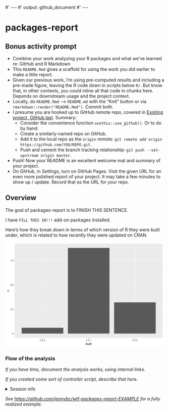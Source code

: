 #' ---
#' output: github_document
#' ---

# packages-report

## Bonus activity prompt

  - Combine your work analyzing your R packages and what we’ve learned
    re: GitHub and R Markdown
  - This `README.Rmd` gives a scaffold for using the work you did
    earlier to make a little report.
  - Given our previous work, I’m using pre-computed results and
    including a pre-made figure, leaving the R code down in scripts
    below `R/`. But know that, in other contexts, you could inline all
    that code in chunks here. Depends on downstream usage and the
    project context.
  - Locally, do `README.Rmd` –\> `README.md` with the “Knit” button or
    via `rmarkdown::render("README.Rmd")`. Commit both.
  - I presume you are hooked up to GitHub remote repo, covered in
    [Existing project, GitHub
    last](https://happygitwithr.com/existing-github-last.html). Summary:
      - Consider the convenience function `usethis::use_github()`. Or to
        do by hand:
      - Create a similarly-named repo on GitHub.
      - Add it to the local repo as the `origin` remote: `git remote add
        origin https://github.com/YOU/REPO.git`.
      - Push and cement the branch tracking relationship: `git push
        --set-upstream origin master`.
  - Push\! Now your README is an excellent welcome mat and summary of
    your project.
  - On GitHub, in *Settings*, turn on GitHub Pages. Visit the given URL
    for an even more polished report of your project. It may take a few
    minutes to show up / update. Record that as the URL for your repo.

## Overview

The goal of packages-report is to FINISH THIS SENTENCE.

I have `FILL THIS IN!!!` add-on packages installed.

Here’s how they break down in terms of which version of R they were
built under, which is related to how recently they were updated on CRAN.

![](figs/built-barchart.png)

### Flow of the analysis

*If you have time, document the analysis works, using internal links.*

*If you created some sort of controller script, describe that here.*

<details>

<summary>Session info</summary>

``` r
devtools::session_info()
#> ─ Session info ──────────────────────────────────────────────────────────
#>  setting  value                       
#>  version  R version 3.5.2 (2018-12-20)
#>  os       macOS Mojave 10.14.2        
#>  system   x86_64, darwin15.6.0        
#>  ui       X11                         
#>  language (EN)                        
#>  collate  en_CA.UTF-8                 
#>  ctype    en_CA.UTF-8                 
#>  tz       America/Chicago             
#>  date     2019-01-14                  
#> 
#> ─ Packages ──────────────────────────────────────────────────────────────
#>  package     * version    date       lib source                          
#>  assertthat    0.2.0      2017-04-11 [1] CRAN (R 3.5.0)                  
#>  backports     1.1.3      2018-12-14 [1] CRAN (R 3.5.0)                  
#>  broom         0.5.0      2018-07-17 [1] CRAN (R 3.5.0)                  
#>  callr         3.1.1      2018-12-21 [1] CRAN (R 3.5.0)                  
#>  cellranger    1.1.0      2016-07-27 [1] CRAN (R 3.5.0)                  
#>  cli           1.0.1      2018-09-25 [1] CRAN (R 3.5.0)                  
#>  colorspace    1.3-2      2016-12-14 [1] CRAN (R 3.5.0)                  
#>  crayon        1.3.4      2017-09-16 [1] CRAN (R 3.5.0)                  
#>  desc          1.2.0      2018-05-01 [1] CRAN (R 3.5.0)                  
#>  devtools      2.0.1      2018-10-26 [1] CRAN (R 3.5.2)                  
#>  digest        0.6.18     2018-10-10 [1] CRAN (R 3.5.0)                  
#>  dplyr       * 0.8.0.9000 2019-01-09 [1] Github (tidyverse/dplyr@4b69c7d)
#>  evaluate      0.12       2018-10-09 [1] CRAN (R 3.5.0)                  
#>  forcats     * 0.3.0      2018-02-19 [1] CRAN (R 3.5.0)                  
#>  fs            1.2.6      2018-08-23 [1] CRAN (R 3.5.0)                  
#>  ggplot2     * 3.1.0      2018-10-25 [1] CRAN (R 3.5.1)                  
#>  glue          1.3.0      2018-07-17 [1] CRAN (R 3.5.0)                  
#>  gtable        0.2.0      2016-02-26 [1] CRAN (R 3.5.0)                  
#>  haven         1.1.2      2018-06-27 [1] CRAN (R 3.5.0)                  
#>  hms           0.4.2      2018-03-10 [1] CRAN (R 3.5.0)                  
#>  htmltools     0.3.6      2017-04-28 [1] CRAN (R 3.5.0)                  
#>  httr          1.4.0      2018-12-11 [1] CRAN (R 3.5.0)                  
#>  jsonlite      1.6        2018-12-07 [1] CRAN (R 3.5.0)                  
#>  knitr         1.21       2018-12-10 [1] CRAN (R 3.5.2)                  
#>  lattice       0.20-38    2018-11-04 [2] CRAN (R 3.5.2)                  
#>  lazyeval      0.2.1      2017-10-29 [1] CRAN (R 3.5.0)                  
#>  lubridate     1.7.4      2018-04-11 [1] CRAN (R 3.5.0)                  
#>  magrittr      1.5        2014-11-22 [1] CRAN (R 3.5.0)                  
#>  memoise       1.1.0      2017-04-21 [1] CRAN (R 3.5.0)                  
#>  modelr        0.1.2      2018-05-11 [1] CRAN (R 3.5.0)                  
#>  munsell       0.5.0      2018-06-12 [1] CRAN (R 3.5.0)                  
#>  nlme          3.1-137    2018-04-07 [2] CRAN (R 3.5.2)                  
#>  pillar        1.3.1      2018-12-15 [1] CRAN (R 3.5.0)                  
#>  pkgbuild      1.0.2.9000 2018-12-06 [1] Github (r-lib/pkgbuild@6e4ebdf) 
#>  pkgconfig     2.0.2      2018-08-16 [1] CRAN (R 3.5.0)                  
#>  pkgload       1.0.2      2018-10-29 [1] CRAN (R 3.5.0)                  
#>  plyr          1.8.4      2016-06-08 [1] CRAN (R 3.5.0)                  
#>  prettyunits   1.0.2      2015-07-13 [1] CRAN (R 3.5.0)                  
#>  processx      3.2.1      2018-12-05 [1] CRAN (R 3.5.0)                  
#>  ps            1.2.1      2018-11-06 [1] CRAN (R 3.5.1)                  
#>  purrr       * 0.2.5      2018-05-29 [1] CRAN (R 3.5.0)                  
#>  R6            2.3.0      2018-10-04 [1] CRAN (R 3.5.0)                  
#>  Rcpp          1.0.0      2018-11-07 [1] CRAN (R 3.5.0)                  
#>  readr       * 1.3.1      2018-12-21 [1] CRAN (R 3.5.1)                  
#>  readxl        1.2.0      2018-12-19 [1] CRAN (R 3.5.0)                  
#>  remotes       2.0.2.9000 2018-12-19 [1] Github (r-lib/remotes@80c9288)  
#>  rlang         0.3.1      2019-01-08 [1] CRAN (R 3.5.2)                  
#>  rmarkdown     1.11       2018-12-08 [1] CRAN (R 3.5.0)                  
#>  rprojroot     1.3-2      2018-01-03 [1] CRAN (R 3.5.0)                  
#>  rstudioapi    0.9.0      2019-01-09 [1] CRAN (R 3.5.2)                  
#>  rvest         0.3.2      2016-06-17 [1] CRAN (R 3.5.0)                  
#>  scales        1.0.0      2018-08-09 [1] CRAN (R 3.5.0)                  
#>  sessioninfo   1.1.1      2018-11-05 [1] CRAN (R 3.5.1)                  
#>  stringi       1.2.4      2018-07-20 [1] CRAN (R 3.5.0)                  
#>  stringr     * 1.3.1      2018-05-10 [1] CRAN (R 3.5.0)                  
#>  testthat      2.0.1      2018-10-13 [1] CRAN (R 3.5.0)                  
#>  tibble      * 2.0.0      2019-01-04 [1] CRAN (R 3.5.2)                  
#>  tidyr       * 0.8.2      2018-10-28 [1] CRAN (R 3.5.0)                  
#>  tidyselect    0.2.5      2018-10-11 [1] CRAN (R 3.5.0)                  
#>  tidyverse   * 1.2.1      2017-11-14 [1] CRAN (R 3.5.0)                  
#>  usethis       1.4.0.9000 2018-12-20 [1] local                           
#>  withr         2.1.2      2018-03-15 [1] CRAN (R 3.5.0)                  
#>  xfun          0.4        2018-10-23 [1] CRAN (R 3.5.0)                  
#>  xml2          1.2.0      2018-01-24 [1] CRAN (R 3.5.0)                  
#>  yaml          2.2.0      2018-07-25 [1] CRAN (R 3.5.0)                  
#> 
#> [1] /Users/jenny/resources/R/library
#> [2] /Library/Frameworks/R.framework/Versions/3.5/Resources/library
```

</details>

*See <https://github.com/jennybc/wtf-packages-report-EXAMPLE> for a
fully realized example.*
